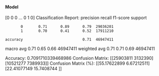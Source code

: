 #### Model
[0 0 0 ... 0 1 0]
Classification Report:
              precision    recall  f1-score   support

           0       0.71      0.89      0.79  29036201
           1       0.70      0.41      0.52  17911210

    accuracy                           0.71  46947411
   macro avg       0.71      0.65      0.66  46947411
weighted avg       0.71      0.71      0.69  46947411

Accuracy: 0.7091710339468986
Confusion Matrix:
[[25903811  3132390]
 [10521277  7389933]]
Confusion Matrix (%):
[[55.17622899  6.67212511]
 [22.41077149 15.7408744 ]]
